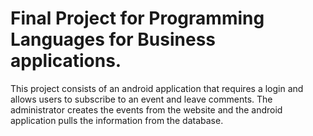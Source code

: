 # Final Project for Programming Languages for Business applications.
This project consists of an android application that requires a login and allows users to subscribe to an event and leave comments.
The administrator creates the events from the website and the android application pulls the information from the database. 
